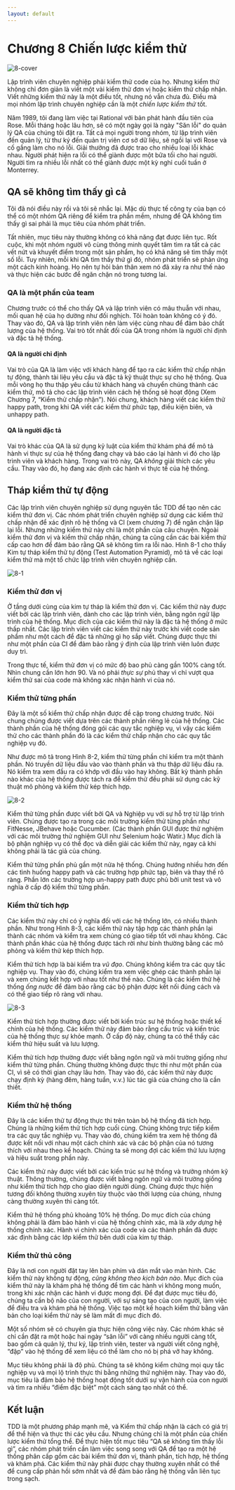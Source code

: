 ```yaml
---
layout: default
---
```


# Chương 8 Chiến lược kiểm thử

![8-cover](images/8-cover.png)

Lập trình viên chuyên nghiệp phải kiểm thử code của họ. Nhưng kiểm thử không chỉ đơn giản là viết một vài kiểm thử đơn vị hoặc kiểm thử chấp nhận. Viết những kiểm thử này là một điều tốt, nhưng nó vẫn chưa đủ. Điều mà mọi nhóm lập trình chuyên nghiệp cần là một _chiến lược kiểm thử_ tốt.

Năm 1989, tôi đang làm việc tại Rational với bản phát hành đầu tiên của Rose. Mỗi tháng hoặc lâu hơn, sẽ có một ngày gọi là ngày "Săn lỗi" do quản lý QA của chúng tôi đặt ra. Tất cả mọi người trong nhóm, từ lập trình viên đến quản lý, từ thư ký đến quản trị viên cơ sở dữ liệu, sẽ ngồi lại với Rose và cố gắng làm cho nó lỗi. Giải thưởng đã được trao cho nhiều loại lỗi khác nhau. Người phát hiện ra lỗi có thể giành được một bữa tối cho hai người. Người tìm ra nhiều lỗi nhất có thể giành được một kỳ nghỉ cuối tuần ở Monterrey.

## QA sẽ không tìm thấy gì cả

Tôi đã nói điều này rồi và tôi sẽ nhắc lại. Mặc dù thực tế công ty của bạn có thể có một nhóm QA riêng để kiểm tra phần mềm, nhưng để QA không tìm thấy gì sai phải là mục tiêu của nhóm phát triển.

Tất nhiên, mục tiêu này thường không có khả năng đạt được liên tục. Rốt cuộc, khi một nhóm người vô cùng thông minh quyết tâm tìm ra tất cả các vết nứt và khuyết điểm trong một sản phẩm, họ có khả năng sẽ tìm thấy một số lỗi. Tuy nhiên, mỗi khi QA tìm thấy thứ gì đó, nhóm phát triển sẽ phản ứng một cách kinh hoàng. Họ nên tự hỏi bản thân xem nó đã xảy ra như thế nào và thực hiện các bước để ngăn chặn nó trong tương lai.

### QA là một phần của team

Chương trước có thể cho thấy QA và lập trình viên có mâu thuẫn với nhau, mối quan hệ của họ dường như đối nghịch. Tôi hoàn toàn không có ý đó. Thay vào đó, QA và lập trình viên nên làm việc cùng nhau để đảm bảo chất lượng của hệ thống. Vai trò tốt nhất đối của QA trong nhóm là người chỉ định và đặc tả hệ thống.

#### QA là người chỉ định

Vai trò của QA là làm việc với khách hàng để tạo ra các kiểm thử chấp nhận tự động, thành tài liệu yêu cầu và đặc tả kỹ thuật thực sự cho hệ thống. Qua mỗi vòng họ thu thập yêu cầu từ khách hàng và chuyển chúng thành các kiểm thử, mô tả cho các lập trình viên cách hệ thống sẽ hoạt động (Xem Chương 7, “Kiểm thử chấp nhận”). Nói chung, khách hàng viết các kiểm thử happy path, trong khi QA viết các kiểm thử phức tạp, điều kiện biên, và unhappy path.

#### QA là người đặc tả

Vai trò khác của QA là sử dụng kỷ luật của kiểm thử khám phá để mô tả hành vi thực sự của hệ thống đang chạy và báo cáo lại hành vi đó cho lập trình viên và khách hàng. Trong vai trò này, QA _không_ giải thích các yêu cầu. Thay vào đó, họ đang xác định các hành vi thực tế của hệ thống.

## Tháp kiểm thử tự động

Các lập trình viên chuyên nghiệp sử dụng nguyên tắc TDD để tạo nên các kiểm thử đơn vị. Các nhóm phát triển chuyên nghiệp sử dụng các kiểm thử chấp nhận để xác định rõ hệ thống và CI (xem chương 7) để ngăn chặn lặp lại lỗi. Nhưng những kiểm thử này chỉ là một phần của câu chuyện. Ngoài kiểm thử đơn vị và kiểm thử chấp nhận, chúng ta cũng cần các bài kiểm thử cấp cao hơn để đảm bảo rằng QA sẽ không tìm ra lỗi nào. Hình 8-1 cho thấy Kim tự tháp kiểm thử tự động (Test Automation Pyramid), mô tả về các loại kiểm thử mà một tổ chức lập trình viên chuyên nghiệp cần.

![8-1](images/8-1.png)

### Kiểm thử đơn vị

Ở tầng dưới cùng của kim tự tháp là kiểm thử đơn vị. Các kiểm thử này được viết bởi các lập trình viên, dành cho các lập trình viên, bằng ngôn ngữ lập trình của hệ thống. Mục đích của các kiểm thử này là đặc tả hệ thống ở mức thấp nhất. Các lập trình viên viết các kiểm thử này trước khi viết code sản phẩm như một cách để đặc tả những gì họ sắp viết. Chúng được thực thi như một phần của CI để đảm bảo rằng ý định của lập trình viên luôn được duy trì.

Trong thực tế, kiểm thử đơn vị có mức độ bao phủ càng gần 100% càng tốt. Nhìn chung cần lớn hơn 90. Và nó phải _thực sự_ phủ thay vì chỉ vượt qua kiểm thử sai của code mà không xác nhận hành vi của nó.

### Kiểm thử từng phần

Đây là một số kiểm thử chấp nhận được đề cập trong chương trước. Nói chung chúng được viết dựa trên các thành phần riêng lẻ của hệ thống. Các thành phần của hệ thống đóng gói các quy tắc nghiệp vụ, vì vậy các kiểm thử cho các thành phần đó là các kiểm thử chấp nhận cho các quy tắc nghiệp vụ đó.

Như được mô tả trong Hình 8-2, kiểm thử từng phần chỉ kiểm tra một thành phần. Nó truyền dữ liệu đầu vào vào thành phần và thu thập dữ liệu đầu ra. Nó kiểm tra xem đầu ra có khớp với đầu vào hay không. Bất kỳ thành phần nào khác của hệ thống được tách ra để kiểm thử đều phải sử dụng các kỹ thuật mô phỏng và kiểm thử kép thích hợp.

![8-2](images/8-2.png)

Kiểm thử từng phần được viết bởi QA và Nghiệp vụ với sự hỗ trợ từ lập trình viên. Chúng được tạo ra trong các môi trường kiểm thử từng phần như FitNesse, JBehave hoặc Cucumber. (Các thành phần GUI được thử nghiệm với các môi trường thử nghiệm GUI như Selenium hoặc Watir.) Mục đích là bộ phận nghiệp vụ có thể đọc và diễn giải các kiểm thử này, ngay cả khi không phải là tác giả của chúng.

Kiểm thử từng phần phủ gần một nửa hệ thống. Chúng hướng nhiều hơn đến các tình huống happy path và các trường hợp phức tạp, biên và thay thế rõ ràng. Phần lớn các trường hợp un-happy path được phủ bởi unit test và vô nghĩa ở cấp độ kiểm thử từng phần.

### Kiểm thử tích hợp

Các kiểm thử này chỉ có ý nghĩa đối với các hệ thống lớn, có nhiều thành phần. Như trong Hình 8-3, các kiểm thử này tập hợp các thành phần lại thành các nhóm và kiểm tra xem chúng có giao tiếp tốt với nhau không. Các thành phần khác của hệ thống được tách rời như bình thường bằng các mô phỏng và kiểm thử kép thích hợp.

Kiểm thử tích hợp là bài kiểm tra _vũ đạo_. Chúng không kiểm tra các quy tắc nghiệp vụ. Thay vào đó, chúng kiểm tra xem việc ghép các thành phần lại và xem chúng kết hợp với nhau tốt như thế nào. Chúng là các kiểm thử hệ thống _ống nước_ để đảm bảo rằng các bộ phận được kết nối đúng cách và có thể giao tiếp rõ ràng với nhau.

![8-3](images/8-3.png)

Kiểm thử tích hợp thường được viết bởi kiến trúc sư hệ thống hoặc thiết kế chính của hệ thống. Các kiểm thử này đảm bảo rằng cấu trúc và kiến trúc của hệ thống thực sự khỏe mạnh. Ở cấp độ này, chúng ta có thể thấy các kiểm thử hiệu suất và lưu lượng.

Kiểm thử tích hợp thường được viết bằng ngôn ngữ và môi trường giống như kiểm thử từng phần. Chúng thường không được thực thi như một phần của CI, vì sẽ có thời gian chạy lâu hơn. Thay vào đó, các kiểm thử này được chạy định kỳ (hàng đêm, hàng tuần, v.v.) lúc tác giả của chúng cho là cần thiết.

### Kiểm thử hệ thống

Đây là các kiểm thử tự động thực thi trên toàn bộ hệ thống đã tích hợp. Chúng là những kiểm thử tích hợp cuối cùng. Chúng không trực tiếp kiểm tra các quy tắc nghiệp vụ. Thay vào đó, chúng kiểm tra xem hệ thống đã được kết nối với nhau một cách chính xác và các bộ phận của nó tương thích với nhau theo kế hoạch. Chúng ta sẽ mong đợi các kiểm thử lưu lượng và hiệu suất trong phần này.

Các kiểm thử này được viết bởi các kiến trúc sư hệ thống và trưởng nhóm kỹ thuật. Thông thường, chúng được viết bằng ngôn ngữ và môi trường giống như kiểm thử tích hợp cho giao diện người dùng. Chúng được thực hiện tương đối không thường xuyên tùy thuộc vào thời lượng của chúng, nhưng càng thường xuyên thì càng tốt.

Kiểm thử hệ thống phủ khoảng 10% hệ thống. Do mục đích của chúng không phải là đảm bảo hành vi của hệ thống chính xác, mà là _xây dựng_ hệ thống chính xác. Hành vi chính xác của code và các thành phần đã được xác định bằng các lớp kiểm thử bên dưới của kim tự tháp.

### Kiểm thử thủ công

Đây là nơi con người đặt tay lên bàn phím và dán mắt vào màn hình. Các kiểm thử này không tự động, _cũng không theo kịch bản nào_. Mục đích của kiểm thử này là khám phá hệ thống để tìm các hành vi không mong muốn, trong khi xác nhận các hành vi được mong đợi. Để đạt được mục tiêu đó, chúng ta cần bộ não của con người, với sự sáng tạo của con người, làm việc để điều tra và khám phá hệ thống. Việc tạo một kế hoạch kiểm thử bằng văn bản cho loại kiểm thử này sẽ làm mất đi mục đích đó.

Một số nhóm sẽ có chuyên gia thực hiện công việc này. Các nhóm khác sẽ chỉ cần đặt ra một hoặc hai ngày “săn lỗi” với càng nhiều người càng tốt, bao gồm cả quản lý, thư ký, lập trình viên, tester và người viết công nghệ, “đập” vào hệ thống để xem liệu có thể làm cho nó bị phá vỡ hay không.

Mục tiêu không phải là độ phủ. Chúng ta sẽ không kiểm chứng mọi quy tắc nghiệp vụ và mọi lộ trình thực thi bằng những thử nghiệm này. Thay vào đó, mục tiêu là đảm bảo hệ thống hoạt động tốt dưới sự vận hành của con người và tìm ra nhiều “điểm đặc biệt” một cách sáng tạo nhất có thể.

## Kết luận

TDD là một phương pháp mạnh mẽ, và Kiểm thử chấp nhận là cách có giá trị để thể hiện và thực thi các yêu cầu. Nhưng chúng chỉ là một phần của chiến lược kiểm thử tổng thể. Để thực hiện tốt mục tiêu “QA sẽ không tìm thấy lỗi gì”, các nhóm phát triển cần làm việc song song với QA để tạo ra một hệ thống phân cấp gồm các bài kiểm thử đơn vị, thành phần, tích hợp, hệ thống và khám phá. Các kiểm thử này phải được chạy thường xuyên nhất có thể để cung cấp phản hồi sớm nhất và để đảm bảo rằng hệ thống vẫn liên tục trong sạch.
